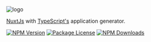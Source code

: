 <img src='https://github.com/ljlm0402/typescript-nuxt-starter/raw/images/logo.jpg' border='0' alt='logo' />

[NuxtJs](https://ko.nuxtjs.org/) with [TypeScript's](https://www.npmjs.com/package/typescript) application generator.

<a href="https://www.npmjs.com/package/typescript-nuxt-starter" target="_blank"><img src="https://img.shields.io/npm/v/typescript-nuxt-starter.svg" alt="NPM Version" /></a>
<a href="https://www.npmjs.com/package/typescript-nuxt-starter" target="_blank"><img src="https://img.shields.io/npm/l/typescript-nuxt-starter.svg" alt="Package License" /></a>
<a href="https://www.npmjs.com/package/typescript-nuxt-starter" target="_blank"><img src="https://img.shields.io/npm/dm/typescript-nuxt-starter.svg" alt="NPM Downloads" /></a>
